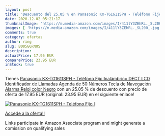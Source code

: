 ```yaml
---
layout: post
title: 'Descuento del 25.05 % en Panasonic KX-TG1611SPH - Teléfono Fijo I'
date: 2020-12-02 05:21:17
thumbnailImage: 'https://m.media-amazon.com/images/I/411lY3ZEhRL._SL200_.jpg'
images: [ 'https://m.media-amazon.com/images/I/411lY3ZEhRL._SL200_.jpg' ]
comments: true
category: ofertas
author: ring
slug: B005GGRN0S
description:
actualPrice: 17.95 EUR
comparePrice: 23.95 EUR
inStock: true
---
```


Tienes [Panasonic KX-TG1611SPH - Teléfono Fijo Inalámbrico DECT  LCD  Identificador de Llamadas  Agenda de 50 Números  Tecla de Navegación  Alarma  Reloj  color Negro](https://www.amazon.es/dp/B005GGRN0S/?tag=tolees-21) con un 25.05 % de descuento con precio de oferta de 17.95 EUR (original: 23.95 EUR) en el siguiente enlace!

[![Panasonic KX-TG1611SPH - Teléfono Fijo I](https://m.media-amazon.com/images/I/411lY3ZEhRL._SL200_.jpg)](https://www.amazon.es/dp/B005GGRN0S/?tag=tolees-21)

[Accede a la oferta!!](https://www.amazon.es/dp/B005GGRN0S/?tag=tolees-21)

Links participate in Amazon Associate program and might generate a comission on qualifying sales


